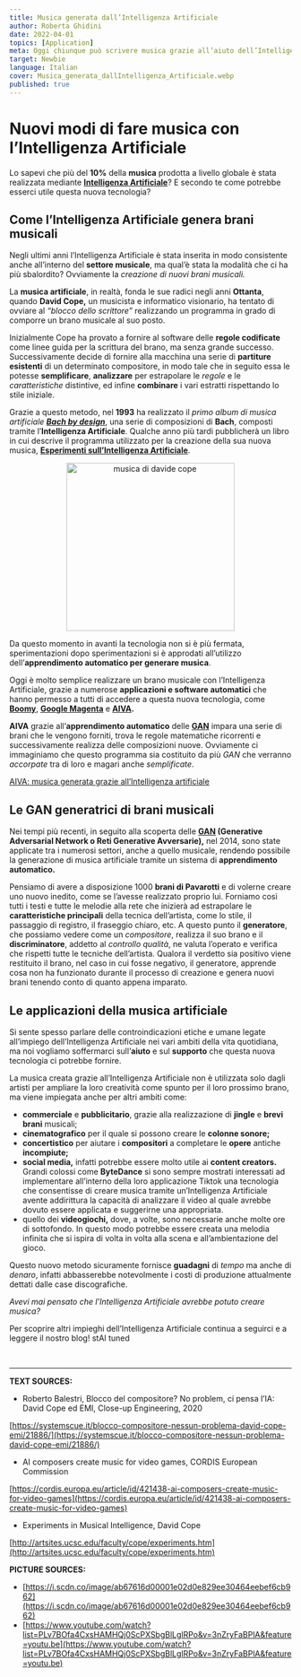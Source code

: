 ```yaml
---
title: Musica generata dall’Intelligenza Artificiale
author: Roberta Ghidini
date: 2022-04-01
topics: [Application]
meta: Oggi chiunque può scrivere musica grazie all’aiuto dell’Intelligenza Artificiale, grazie ad applicazioni come Boomy, Google Magenta e AIVA.
target: Newbie
language: Italian
cover: Musica_generata_dallIntelligenza_Artificiale.webp
published: true
---
```




# Nuovi modi di fare musica con l’Intelligenza Artificiale

Lo sapevi che più del **10%** della **musica** prodotta a livello globale è stata realizzata mediante **[Intelligenza Artificiale](https://www.notion.so/Cos-l-Intelligenza-Artificiale-stAI-tuned-b80b54571aae4eb98d71b5a9ebadf0b5)**? E secondo te come potrebbe esserci utile questa nuova tecnologia?


## **Come l’Intelligenza Artificiale genera brani musicali**

Negli ultimi anni l’Intelligenza Artificiale è stata inserita in modo consistente anche all’interno del **settore musicale**, ma qual’è stata la modalità che ci ha più sbalordito? Ovviamente la *creazione di nuovi brani musicali.*

La **musica artificiale**, in realtà, fonda le sue radici negli anni **Ottanta**, quando **David Cope,** un musicista e informatico visionario, ha tentato di ovviare al *“blocco dello scrittore”* realizzando un programma in grado di comporre un brano musicale al suo posto.

Inizialmente Cope ha provato a fornire al software delle **regole codificate** come linee guida per la scrittura del brano, ma senza grande successo. Successivamente decide di fornire alla macchina una serie di **partiture esistenti** di un determinato compositore, in modo tale che in seguito essa le potesse **semplificare**, **analizzare** per estrapolare le *regole* e le *caratteristiche* distintive, ed infine **combinare** i vari estratti rispettando lo stile iniziale.

Grazie a questo metodo, nel **1993** ha realizzato il *primo album di musica artificiale **[Bach by design](http://www.centaurrecords.com/store/albums/contemporary/bach-by-design-experiments-in-musical-intelligence.html)***, una serie di composizioni di **Bach**, composti tramite l’**Intelligenza Artificiale**. Qualche anno più tardi pubblicherà un libro in cui descrive il programma utilizzato per la creazione della sua nuova musica, **[Esperimenti sull’Intelligenza Artificiale](https://www.amazon.it/Experiments-Musical-Intelligence-David-Cope/dp/0895793377)**.

<p align="center">
    <img src="./Musica_di_Davide_Cope.jpg" alt="musica di davide cope" width="300px" />
</p>


Da questo momento in avanti la tecnologia non si è più fermata, sperimentazioni dopo sperimentazioni si è approdati all’utilizzo dell’**apprendimento automatico per generare musica**.

Oggi è molto semplice realizzare un brano musicale con l’Intelligenza Artificiale, grazie a numerose **applicazioni e software automatici** che hanno permesso a tutti di accedere a questa nuova tecnologia, come **[Boomy](https://boomy.com/)**, **[Google Magenta](https://magenta.tensorflow.org/)** e **[AIVA](https://www.aiva.ai/).**

**AIVA** grazie all’**apprendimento automatico** delle **[GAN](https://www.notion.so/Reti-Generative-Avversarie-GAN-stAI-tuned-22711020d9ea4ce09a715e22ff044cef)** impara una serie di brani che le vengono forniti, trova le regole matematiche ricorrenti e successivamente realizza delle composizioni nuove. Ovviamente ci immaginiamo che questo programma sia costituito da più *GAN* che verranno *accorpate* tra di loro e magari anche *semplificate*.

[AIVA: musica generata grazie all’Intelligenza artificiale](https://youtu.be/3nZryFaBPlA?list=PLv7BOfa4CxsHAMHQj0ScPXSbgBlLglRPo)


## Le GAN generatrici di brani musicali

Nei tempi più recenti, in seguito alla scoperta delle **[GAN](https://www.notion.so/Reti-Generative-Avversarie-GAN-stAI-tuned-22711020d9ea4ce09a715e22ff044cef) (Generative Adversarial Network o Reti Generative Avversarie),** nel 2014, sono state applicate tra i numerosi settori, anche a quello musicale, rendendo possibile la generazione di musica artificiale tramite un sistema di **apprendimento automatico.**

Pensiamo di avere a disposizione 1000 **brani di Pavarotti** e di volerne creare uno nuovo inedito, come se l’avesse realizzato proprio lui. Forniamo così tutti i testi e tutte le melodie alla rete che inizierà ad estrapolare le **caratteristiche principali** della tecnica dell’artista, come lo stile, il passaggio di registro, il fraseggio chiaro, etc. A questo punto il **generatore**, che possiamo vedere come un *compositore*, realizza il suo brano e il **discriminatore**, addetto al *controllo qualità*, ne valuta l’operato e verifica che rispetti tutte le tecniche dell’artista. Qualora il verdetto sia positivo viene restituito il brano, nel caso in cui fosse negativo, il generatore, apprende cosa non ha funzionato durante il processo di creazione e genera nuovi brani tenendo conto di quanto appena imparato.

## Le applicazioni della musica artificiale

Si sente spesso parlare delle controindicazioni etiche e umane legate all’impiego dell’Intelligenza Artificiale nei vari ambiti della vita quotidiana, ma noi vogliamo soffermarci sull’**aiuto** e sul **supporto** che questa nuova tecnologia ci potrebbe fornire.

La musica creata grazie all’Intelligenza Artificiale non è utilizzata solo dagli artisti per ampliare la loro creatività come spunto per il loro prossimo brano, ma viene impiegata anche per altri ambiti come:

- **commerciale** e **pubblicitario**, grazie alla realizzazione di **jingle** e **brevi brani** musicali;
- **cinematografico** per il quale si possono creare le **colonne sonore;**
- **concertistico** per aiutare i **compositori** a completare le **opere** antiche **incompiute;**
- **social media,** infatti potrebbe essere molto utile ai **content creators.** Grandi colossi come **ByteDance** si sono sempre mostrati interessati ad implementare all’interno della loro applicazione Tiktok una tecnologia che consentisse di creare musica tramite un’Intelligenza Artificiale avente addirittura la capacità di analizzare il video al quale avrebbe dovuto essere applicata e suggerirne una appropriata.
- quello dei **videogiochi,** dove, a volte, sono necessarie anche molte ore di sottofondo. In questo modo potrebbe essere creata una melodia infinita che si ispira di volta in volta alla scena e all’ambientazione del gioco.

Questo nuovo metodo sicuramente fornisce **guadagni** di *tempo* ma anche di *denaro*, infatti abbasserebbe notevolmente i costi di produzione attualmente dettati dalle case discografiche.

*Avevi mai pensato che l’Intelligenza Artificiale avrebbe potuto creare musica?*

Per scoprire altri impieghi dell’Intelligenza Artificiale continua a seguirci e a leggere il nostro blog! stAI tuned

<br>

---

**TEXT SOURCES:**

- Roberto Balestri, Blocco del compositore? No problem, ci pensa l’IA: David Cope ed EMI, Close-up Engineering, 2020

[https://systemscue.it/blocco-compositore-nessun-problema-david-cope-emi/21886/](https://systemscue.it/blocco-compositore-nessun-problema-david-cope-emi/21886/)

- AI composers create music for video games, CORDIS European Commission

[https://cordis.europa.eu/article/id/421438-ai-composers-create-music-for-video-games](https://cordis.europa.eu/article/id/421438-ai-composers-create-music-for-video-games)

- Experiments in Musical Intelligence, David Cope

[http://artsites.ucsc.edu/faculty/cope/experiments.htm](http://artsites.ucsc.edu/faculty/cope/experiments.htm)

**PICTURE SOURCES:** 

- [https://i.scdn.co/image/ab67616d00001e02d0e829ee30464eebef6cb962](https://i.scdn.co/image/ab67616d00001e02d0e829ee30464eebef6cb962)
- [https://www.youtube.com/watch?list=PLv7BOfa4CxsHAMHQj0ScPXSbgBlLglRPo&v=3nZryFaBPlA&feature=youtu.be](https://www.youtube.com/watch?list=PLv7BOfa4CxsHAMHQj0ScPXSbgBlLglRPo&v=3nZryFaBPlA&feature=youtu.be)
